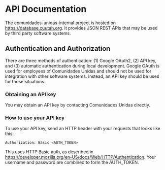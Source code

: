 # API Documentation

The comunidades-unidas-internal project is hosted on https://database.cuutah.org. It provides JSON REST APIs that may
be used by third party software systems.

## Authentication and Authorization

There are three methods of authentication: (1) Google OAuth2, (2) API key, and (3) automatic authentication during local development. Google OAuth is used for employees of Comunidades Unidas and should not be used for integration with other software systems. Instead, an API key should be used for those situations.

### Obtaining an API key

You may obtain an API key by contacting Comunidades Unidas directly.

### How to use your API key

To use your API key, send an HTTP header with your requests that looks like this:

```
Authorization: Basic <AUTH_TOKEN>
```

This uses HTTP Basic auth, as described in https://developer.mozilla.org/en-US/docs/Web/HTTP/Authentication. Your username and password are combined to form the AUTH_TOKEN.
